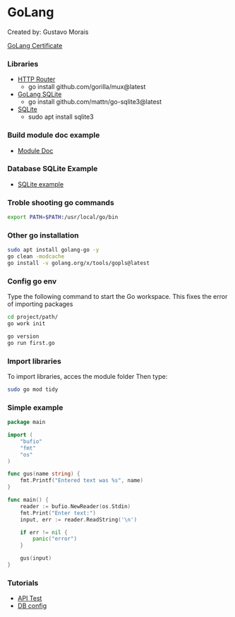 # GoLang

Created by: Gustavo Morais

[GoLang Certificate](https://www.linkedin.com/learning/certificates/f75363e5c176cbb7695329ac0f68aebb6997b8dc520d0490e53eb440f67fe548)

### Libraries
- [HTTP Router](https://github.com/gorilla/mux)
  - go install github.com/gorilla/mux@latest
- [GoLang SQLite](https://github.com/mattn/go-sqlite3)
  - go install github.com/mattn/go-sqlite3@latest
- [SQLite](https://www.sqlite.org/docs.html)
	- sudo apt install sqlite3

### Build module doc example
- [Module Doc](./CreatingModule.md)
### Database SQLite Example
- [SQLite example](./tester/DB.md)
### Troble shooting go commands
```sh
export PATH=$PATH:/usr/local/go/bin
```

### Other go installation
```sh
sudo apt install golang-go -y
go clean -modcache
go install -v golang.org/x/tools/gopls@latest
```

### Config go env
Type the following command to start the Go workspace.
This fixes the error of importing packages
```sh
cd project/path/
go work init
```

```sh
go version
go run first.go
```

### Import libraries
To import libraries, acces the module folder
Then type:
```sh
sudo go mod tidy
```

### Simple example
```go
package main

import (
	"bufio"
	"fmt"
	"os"
)

func gus(name string) {
	fmt.Printf("Entered text was %s", name)
}

func main() {
	reader := bufio.NewReader(os.Stdin)
	fmt.Print("Enter text:")
	input, err := reader.ReadString('\n')

	if err != nil {
		panic("error")
	}

	gus(input)
}
```

### Tutorials
- [API Test](./tester/api.md)
- [DB config](./tester/DB.md)
